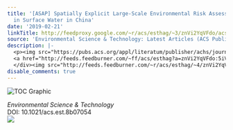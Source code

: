 ```yaml
---
title: '[ASAP] Spatially Explicit Large-Scale Environmental Risk Assessment of Pharmaceuticals
  in Surface Water in China'
date: '2019-02-21'
linkTitle: http://feedproxy.google.com/~r/acs/esthag/~3/znVi2YqVFdo/acs.est.8b07054
source: 'Environmental Science & Technology: Latest Articles (ACS Publications)'
description: |-
  <p><img src="https://pubs.acs.org/appl/literatum/publisher/achs/journals/content/esthag/0/esthag.ahead-of-print/acs.est.8b07054/20190221/images/medium/es-2018-070549_0007.gif" alt="TOC Graphic"/></p><div><cite>Environmental Science & Technology</cite></div><div>DOI: 10.1021/acs.est.8b07054</div><div class="feedflare">
  <a href="http://feeds.feedburner.com/~ff/acs/esthag?a=znVi2YqVFdo:5iVPk-HGHDg:yIl2AUoC8zA"><img src="http://feeds.feedburner.com/~ff/acs/esthag?d=yIl2AUoC8zA" border="0"></img></a>
  </div><img src="http://feeds.feedburner.com/~r/acs/esthag/~4/znVi2YqVFdo" height="1" width="1" ...
disable_comments: true
---
```

<p><img src="https://pubs.acs.org/appl/literatum/publisher/achs/journals/content/esthag/0/esthag.ahead-of-print/acs.est.8b07054/20190221/images/medium/es-2018-070549_0007.gif" alt="TOC Graphic"/></p><div><cite>Environmental Science & Technology</cite></div><div>DOI: 10.1021/acs.est.8b07054</div><div class="feedflare">
<a href="http://feeds.feedburner.com/~ff/acs/esthag?a=znVi2YqVFdo:5iVPk-HGHDg:yIl2AUoC8zA"><img src="http://feeds.feedburner.com/~ff/acs/esthag?d=yIl2AUoC8zA" border="0"></img></a>
</div><img src="http://feeds.feedburner.com/~r/acs/esthag/~4/znVi2YqVFdo" height="1" width="1" ...